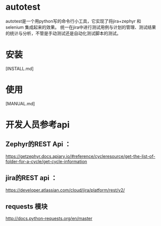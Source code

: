 # autotest
autotest是一个用python写的命令行小工具，它实现了将jira+zephyr 和 selenium 集成起来的效果。
统一在jira中进行测试用例与计划的管理、测试结果的统计与分析，不管是手动测试还是自动化测试脚本的测试。

# 安装
[INSTALL.md]

# 使用
[MANUAL.md]


# 开发人员参考api

## Zephyr的REST Api ：
https://getzephyr.docs.apiary.io/#reference/cycleresource/get-the-list-of-folder-for-a-cycle/get-cycle-information

## jira的REST api ：
https://developer.atlassian.com/cloud/jira/platform/rest/v2/


## requests 模块 
http://docs.python-requests.org/en/master
